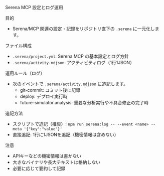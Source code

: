 Serena MCP 設定とログ運用

目的
- Serena/MCP 関連の設定・記録をリポジトリ直下の `.serena` に一元化します。

ファイル構成
- `.serena/project.yml`: Serena MCP の基本設定とログ方針
- `.serena/activity.ndjson`: アクティビティログ（1行1JSON）

運用ルール（ログ）
- 次のイベントで `.serena/activity.ndjson` に追記します。
  - git-commit: コミット後に記録
  - deploy: デプロイ実行時
  - future-simulator.analysis: 重要な分析実行や不具合修正の完了時

追記方法
- スクリプトで追記（推奨）: `npm run serena:log -- --event <name> --meta '{"key":"value"}'`
- 直接追記: 1行に1JSONを追記（機密情報は含めない）

注意
- APIキーなどの機密情報は書かない
- 大きなバイナリや長大テキストは格納しない
- 必要に応じて要約して記録

